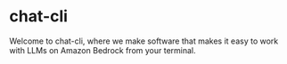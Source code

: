 # chat-cli

Welcome to chat-cli, where we make software that makes it easy to work with LLMs on Amazon Bedrock from your terminal.
